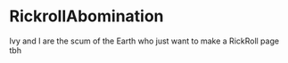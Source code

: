 # RickrollAbomination
Ivy and I are the scum of the Earth who just want to make a RickRoll page tbh 
